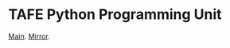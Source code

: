 # TAFE Python Programming Unit
[Main](https://git.piet.cc/nick/tafe-prg302).
[Mirror](https://github.com/n-pietrusewicz/tafe-prg302-mirror).
